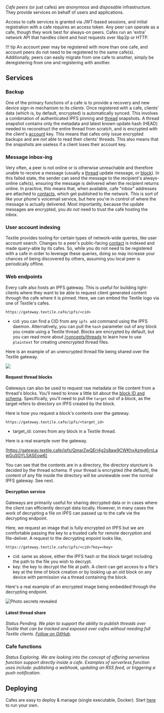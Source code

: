 _Cafe peers_ (or just cafes) are _anonymous_ and _disposable_ infrastructure. They provide services on behalf of users and applications.

Access to cafe services is granted via JWT-based sessions, and initial registration with a cafe requires an access token. Any peer can operate as a cafe, though they work best for always-on peers. Cafes run an 'extra' network API that handles client and host requests over libp2p or HTTP.

!!! tip
    An account peer may be registered with more than one cafe, and account peers do not need to be registered to the same cafe(s). Additionally, peers can easily migrate from one cafe to another, simply be deregistering from one and registering with another.

## Services

### Backup

One of the primary functions of a cafe is to provide a recovery and new device sign-in mechanism to its _clients_. Once registered with a cafe, clients' data (which is, by default, encrypted) is automatically synced. This involves a combination of authenticated IPFS pinning and [thread](/concepts/threads) snapshots. A thread snapshot contains only the metadata and latest known update hash (HEAD) needed to reconstruct the entire thread from scratch, and is encrypted with the client's [account](/concepts/the-wallet#accounts) key. This means that cafes only issue encrypted backups and are _not_ able to read their clients' threads. This also means that the snapshots are useless if a client loses their account key.

### Message inbox-ing

Very often, a peer is not online or is otherwise unreachable and therefore unable to receive a message (usually a [thread](/concepts/threads) update message, or [block](/concepts/threads#blocks)). In this failed state, the sender can send the message to the recipient's always-online cafe(s), ensuring the message is delivered when the recipient returns online. In practice, this means that, when available, cafe "inbox" addresses are attached to [contacts](/concepts/contacts), which get published to the network. This is sort of like your phone's voicemail service, but here you're in control of where the message is actually delivered. Most importantly, because the update messages are encrypted, you _do not_ need to trust the cafe hosting the inbox.

### User account indexing

Textile provides tooling for certain types of network-wide queries, like user account search. Changes to a peer's public-facing [contact](/concepts/contacts) is indexed and made query-able by its cafes. So, while you do not need to be registered with a cafe in order to leverage these queries, doing so may increase your chances of being discovered by others, assuming you local peer is periodically offline.

### Web endpoints

Every cafe also hosts an IPFS gateway. This is useful for building light-clients where they want to be able to request client generated content through the cafe where it is pinned. Here, we can embed the Textile logo via one of Textile's cafes.


```https://gateway.textile.cafe/ipfs/<cid>```

- cid: you can find a CID from any `ipfs add` command using the IPFS daemon. Alternatively, you can pull the `hash` parameter out of any block you create using a Textile thread. Blocks are encrypted by default, but you can read more about [/concepts/threads](threads) to learn how to use `plaintext` for creating unencrypted thread files. 

Here is an example of an unencrypted thread file being shared over the Textile gateway.

[![](https://gateway.textile.cafe/ipfs/QmarZwQEri4g2s8aw9CWKhxAzmg6rnLawGuSGYLSASEow6/0/d)](https://gateway.textile.cafe/ipfs/QmarZwQEri4g2s8aw9CWKhxAzmg6rnLawGuSGYLSASEow6/0/d)

#### Request thread blocks

Gateways can also be used to request raw metadata or file content from a thread's blocks. You'll need to know a little bit about the [block ID and schema](/concepts/threads). Specifically, you'll need to pull the `target` out of a block, as the target refers to directory on IPFS created by the block. 

Here is how you request a block's contents over the gateway.

```https://gateway.textile.cafe/ipfs/<target_id>```

- target_id: comes from any block in a Textile thread. 

Here is a real example over the gateway. 

[https://gateway.textile.cafe/ipfs/QmarZwQEri4g2s8aw9CWKhxAzmg6rnLawGuSGYLSASEow6]

You can see that the contents are in a directory, the directory sturcture is decided by the thread schema. If your thread is encrypted (the default), the content of any file inside the directory will be unviewable over the normal IPFS gateway. See next.

#### Decryption service

Gateways are primarily useful for sharing decrypted data or in cases where the client can efficiently decrypt data locally. However, in many cases the work of decrypting a file on IPFS can passed up to the cafe vie the decrypting endpoint. 

Here, we request an image that is fully encrypted on IPFS but we are comfortable passing the key to a trusted cafe for remote decryption and file-deliver. A request to the decrypting enpoint looks like,

```https://gateway.textile.cafe/ipfs/<cid>?key=<key>```

- cid: same as above, either the IPFS hash or the block target including the path to the file you wish to decrypt.
- key: the key to decrypt the file at path. A client can get access to a file's key at the time of block creation or by looking up an old block on any device with permission via a thread containing the block.

Here's a real example of an encrypted image being embedded through the decrypting endpoint.

![Photo secrets revealed](https://cafe.us-east-1.textile.io/ipfs/QmY7ezUccNt3i7qnyhJWN8xKL6cDe7RkEQEViPd33TFfxj/photo?key=17q9mTWHjSOIjWiAoZxYy3cYTN917q9mUBhOu0mxr6YM)

#### Latest thread share

_Status Pending. We plan to support the ability to publish threads over Textile that can be tracked and exposed over cafes without needing full Textile clients. [Follow on GitHub](https://github.com/textileio/go-textile/issues/697)._

### Cafe functions

_Status Exploring. We are looking into the concept of offering serverless function support directly inside a cafe. Examples of serverless function uses include: publishing a webhook, updating an RSS feed, or triggering a push notification._

## Deploying

Cafes are easy to deploy & manage (single executable, Docker). Start [here](/install/the-daemon/#run-a-cafe-peer) to run your own.

<br>
